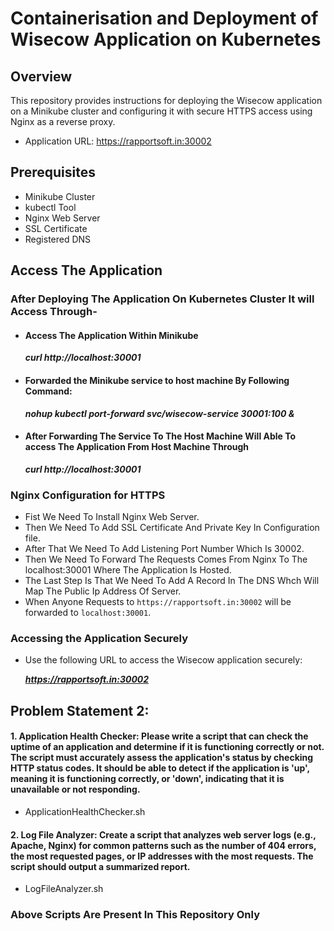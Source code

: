 # Containerisation and Deployment of Wisecow Application on Kubernetes 

## Overview

This repository provides instructions for deploying the Wisecow application on a Minikube cluster and configuring it with secure HTTPS access using Nginx as a reverse proxy.
- Application URL: https://rapportsoft.in:30002

## Prerequisites
- Minikube Cluster
- kubectl Tool
- Nginx Web Server
- SSL Certificate
- Registered DNS

## Access The Application
### After Deploying The Application On Kubernetes Cluster It will Access Through-
- #### Access The Application Within Minikube
  ***curl http://localhost:30001***
- #### Forwarded the Minikube service to host machine By Following Command:
  ***nohup kubectl port-forward svc/wisecow-service 30001:100 &***
- #### After Forwarding The Service To The Host Machine Will Able To access The Application From Host Machine Through
  ***curl http://localhost:30001***

### Nginx Configuration for HTTPS
- Fist We Need To Install Nginx Web Server.
- Then We Need To Add SSL Certificate And Private Key In Configuration file.
- After That We Need To Add Listening Port Number Which Is 30002.
- Then We Need To Forward The Requests Comes From Nginx To The localhost:30001 Where The Application Is Hosted.
- The Last Step Is That We Need To Add A Record In The DNS Whch Will Map The Public Ip Address Of Server.
- When Anyone Requests to `https://rapportsoft.in:30002` will be forwarded to `localhost:30001`.


### Accessing the Application Securely

- Use the following URL to access the Wisecow application securely:

  ***https://rapportsoft.in:30002***

## Problem Statement 2:
#### 1. Application Health Checker: Please write a script that can check the uptime of an application and determine if it is functioning correctly or not. The script must accurately assess the application's status by checking HTTP status codes. It should be able to detect if the application is 'up', meaning it is functioning correctly, or 'down', indicating that it is unavailable or not responding.
- ApplicationHealthChecker.sh
  
#### 2. Log File Analyzer: Create a script that analyzes web server logs (e.g., Apache, Nginx) for common patterns such as the number of 404 errors, the most requested pages, or IP addresses with the most requests. The script should output a summarized report.
- LogFileAnalyzer.sh

### Above Scripts Are Present In This Repository Only


